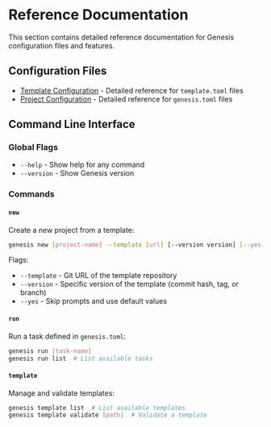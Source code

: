 # Reference Documentation

This section contains detailed reference documentation for Genesis configuration files and features.

## Configuration Files

- [Template Configuration](template-config.md) - Detailed reference for `template.toml` files
- [Project Configuration](project-config.md) - Detailed reference for `genesis.toml` files

## Command Line Interface

### Global Flags

- `--help` - Show help for any command
- `--version` - Show Genesis version

### Commands

#### `new`
Create a new project from a template:
```bash
genesis new [project-name] --template [url] [--version version] [--yes]
```

Flags:
- `--template` - Git URL of the template repository
- `--version` - Specific version of the template (commit hash, tag, or branch)
- `--yes` - Skip prompts and use default values

#### `run`
Run a task defined in `genesis.toml`:
```bash
genesis run [task-name]
genesis run list  # List available tasks
```

#### `template`
Manage and validate templates:
```bash
genesis template list  # List available templates
genesis template validate [path]  # Validate a template
``` 